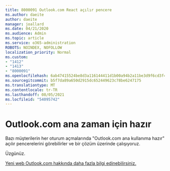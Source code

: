 ```yaml
---
title: 8000091 Outlook.com React açılır pencere
ms.author: daeite
author: daeite
manager: joallard
ms.date: 04/21/2020
ms.audience: Admin
ms.topic: article
ms.service: o365-administration
ROBOTS: NOINDEX, NOFOLLOW
localization_priority: Normal
ms.custom:
- "1412"
- "1413"
- "8000091"
ms.openlocfilehash: 6ab47415524be8d3a116144411d1b00a94b2a11be3d9f6cd3f4a755b235bf2c4
ms.sourcegitcommit: b5f7da89a650d2915dc652449623c78be6247175
ms.translationtype: MT
ms.contentlocale: tr-TR
ms.lasthandoff: 08/05/2021
ms.locfileid: "54095742"
---
```

# <a name="outlookcom-is-ready-for-prime-time"></a>Outlook.com ana zaman için hazır

Bazı müşterilerin her oturum açmalarında "Outlook.com ana kullanıma hazır" açılır pencerelerini görebilirler ve bir çözüm üzerinde çalışıyoruz.

Üzgünüz.

[Yeni web Outlook.com hakkında daha fazla bilgi edinebilirsiniz.](https://support.office.com/article/40676ad0-c831-45ac-a023-5be633be798d?wt.mc_id=Office_Outlook_com_Alchemy)